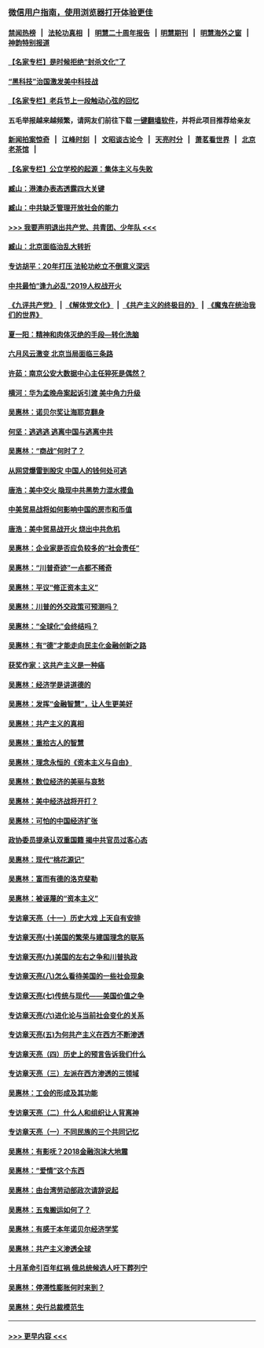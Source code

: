 ### [微信用户指南，使用浏览器打开体验更佳](https://github.com/gfw-breaker/banned-news1/blob/master/indexes/wechat-guide.md?t=0)
#### [禁闻热榜](热点新闻.md?t=0)  &nbsp;&nbsp;|&nbsp;&nbsp; [法轮功真相](https://github.com/gfw-breaker/truth/blob/master/README.md?t=0) &nbsp;&nbsp;|&nbsp;&nbsp; [明慧二十周年报告](https://github.com/gfw-breaker/mh-reports/blob/master/README.md?t=0) &nbsp;&nbsp;|&nbsp;&nbsp;[明慧期刊](https://github.com/gfw-breaker/mh-qikan) &nbsp;&nbsp;|&nbsp;&nbsp; [明慧海外之窗](https://github.com/gfw-breaker/mh-news/blob/master/README.md?t=0) &nbsp;&nbsp;|&nbsp;&nbsp; [神韵特别报道](https://github.com/gfw-breaker/mh-news/blob/master/shenyun.md?t=0)
#### [【名家专栏】是时候拒绝“封杀文化”了](../pages/nsc423/n11814093.md?t=02160211) 
#### [“黑科技”治国激发美中科技战](../pages/nsc423/n11638056.md?t=02160211) 
#### [【名家专栏】老兵节上一段触动心弦的回忆](../pages/nsc423/n11646016.md?t=02160211) 
#### 五毛举报越来越频繁，请网友们前往下载 [一键翻墙软件](https://github.com/gfw-breaker/ssr-accounts)，并将此项目推荐给亲友
#### [新闻拍案惊奇](https://github.com/gfw-breaker/banned-news1/blob/master/pages/link4.md) &nbsp;&nbsp;|&nbsp;&nbsp; [江峰时刻](https://github.com/gfw-breaker/banned-news1/blob/master/pages/link4.md) &nbsp;&nbsp;|&nbsp;&nbsp; [文昭谈古论今](https://github.com/gfw-breaker/banned-news1/blob/master/pages/link4.md) &nbsp;&nbsp;|&nbsp;&nbsp; [天亮时分](https://github.com/gfw-breaker/banned-news1/blob/master/pages/link4.md) &nbsp;&nbsp;|&nbsp;&nbsp; [萧茗看世界](https://github.com/gfw-breaker/banned-news1/blob/master/pages/link4.md) &nbsp;&nbsp;|&nbsp;&nbsp; [北京老茶馆](https://github.com/gfw-breaker/banned-news1/blob/master/pages/link4.md) &nbsp;&nbsp;|&nbsp;&nbsp; 
#### [【名家专栏】公立学校的起源：集体主义与失败](../pages/nsc423/n11601833.md?t=02160211) 
#### [臧山：港澳办表态透露四大关键](../pages/nsc423/n11421628.md?t=02160211) 
#### [臧山：中共缺乏管理开放社会的能力](../pages/nsc423/n11407457.md?t=02160211) 
#### [>>> 我要声明退出共产党、共青团、少年队 <<<](https://github.com/begood0513/goodnews/blob/master/quit/letter.md) 
#### [臧山：北京面临治乱大转折](../pages/nsc423/n11406895.md?t=02160211) 
#### [专访胡平：20年打压 法轮功屹立不倒意义深远](../pages/nsc423/n11398800.md?t=02160211) 
#### [中共最怕“逢九必乱”2019人权战开火](../pages/nsc423/n11385248.md?t=02160211) 
#### [《九评共产党》](https://github.com/begood0513/9ping.md/blob/master/README.md) &nbsp;|&nbsp; [《解体党文化》](../../../../jtdwh.md/blob/master/README.md)  &nbsp;|&nbsp; [《共产主义的终极目的》](../../../../gczydzjmd.md/blob/master/README.md) &nbsp;|&nbsp; [《魔鬼在统治我们的世界》](../../../../mgztzwmdsj.md/blob/master/README.md) 
#### [夏一阳：精神和肉体灭绝的手段—转化洗脑](../pages/nsc423/n11368250.md?t=02160211) 
#### [六月风云激变 北京当局面临三条路](../pages/nsc423/n11313668.md?t=02160211) 
#### [许茹：南京公安大数据中心主任猝死是偶然？](../pages/nsc423/n11064744.md?t=02160211) 
#### [横河：华为孟晚舟案起诉引渡 美中角力升级](../pages/nsc423/n11027230.md?t=02160211) 
#### [吴惠林：诺贝尔奖让海耶克翻身](../pages/nsc423/n10890049.md?t=02160211) 
#### [何坚：逃逃逃 逃离中国与逃离中共](../pages/nsc423/n10592891.md?t=02160211) 
#### [吴惠林：“商战”何时了？](../pages/nsc423/n10573558.md?t=02160211) 
#### [从网贷爆雷到股灾 中国人的钱何处可逃](../pages/nsc423/n10572800.md?t=02160211) 
#### [唐浩：美中交火 隐现中共黑势力混水摸鱼](../pages/nsc423/n10544040.md?t=02160211) 
#### [中美贸易战将如何影响中国的房市和币值](../pages/nsc423/n10543697.md?t=02160211) 
#### [唐浩：美中贸易战开火 烧出中共危机](../pages/nsc423/n10540126.md?t=02160211) 
#### [吴惠林：企业家是否应负较多的“社会责任”](../pages/nsc423/n10535022.md?t=02160211) 
#### [吴惠林：“川普奇迹”一点都不稀奇](../pages/nsc423/n10512808.md?t=02160211) 
#### [吴惠林：平议“修正资本主义”](../pages/nsc423/n10495724.md?t=02160211) 
#### [吴惠林：川普的外交政策可预测吗？](../pages/nsc423/n10462387.md?t=02160211) 
#### [吴惠林：“全球化”会终结吗？](../pages/nsc423/n10452838.md?t=02160211) 
#### [吴惠林：有“德”才能走向民主化金融创新之路](../pages/nsc423/n10432292.md?t=02160211) 
#### [获奖作家：这共产主义是一种癌](../pages/nsc423/n10431541.md?t=02160211) 
#### [吴惠林：经济学是讲道德的](../pages/nsc423/n10398014.md?t=02160211) 
#### [吴惠林：发挥“金融智慧”，让人生更美好](../pages/nsc423/n10375019.md?t=02160211) 
#### [吴惠林：共产主义的真相](../pages/nsc423/n10351394.md?t=02160211) 
#### [吴惠林：重拾古人的智慧](../pages/nsc423/n10337691.md?t=02160211) 
#### [吴惠林：理念永恒的《资本主义与自由》](../pages/nsc423/n10316274.md?t=02160211) 
#### [吴惠林：数位经济的美丽与哀愁](../pages/nsc423/n10292946.md?t=02160211) 
#### [吴惠林：美中经济战将开打？](../pages/nsc423/n10258825.md?t=02160211) 
#### [吴惠林：可怕的中国经济扩张](../pages/nsc423/n10219147.md?t=02160211) 
#### [政协委员提承认双重国籍 揭中共官员过客心态](../pages/nsc423/n10208809.md?t=02160211) 
#### [吴惠林：现代“桃花源记”](../pages/nsc423/n10185234.md?t=02160211) 
#### [吴惠林：富而有德的洛克斐勒](../pages/nsc423/n10142264.md?t=02160211) 
#### [吴惠林：被诬蔑的“资本主义”](../pages/nsc423/n10124816.md?t=02160211) 
#### [专访章天亮（十一）历史大戏 上天自有安排](../pages/nsc423/n10094905.md?t=02160211) 
#### [专访章天亮(十)美国的繁荣与建国理念的联系](../pages/nsc423/n10094899.md?t=02160211) 
#### [专访章天亮(九)美国的左右之争和川普执政](../pages/nsc423/n10094889.md?t=02160211) 
#### [专访章天亮(八)怎么看待美国的一些社会现象](../pages/nsc423/n10094857.md?t=02160211) 
#### [专访章天亮(七)传统与现代——美国价值之争](../pages/nsc423/n10093140.md?t=02160211) 
#### [专访章天亮(六)进化论与当前社会变化的关系](../pages/nsc423/n10092036.md?t=02160211) 
#### [专访章天亮(五)为何共产主义在西方不断渗透](../pages/nsc423/n10083620.md?t=02160211) 
#### [专访章天亮（四）历史上的预言告诉我们什么](../pages/nsc423/n10083606.md?t=02160211) 
#### [专访章天亮（三）左派在西方渗透的三领域](../pages/nsc423/n10081115.md?t=02160211) 
#### [吴惠林：工会的形成及其功能](../pages/nsc423/n10080633.md?t=02160211) 
#### [专访章天亮（二）什么人和组织让人背离神](../pages/nsc423/n10076637.md?t=02160211) 
#### [专访章天亮（一）不同民族的三个共同记忆](../pages/nsc423/n10074188.md?t=02160211) 
#### [吴惠林：有影呒？2018金融泡沫大地震](../pages/nsc423/n10040534.md?t=02160211) 
#### [吴惠林：“爱情”这个东西](../pages/nsc423/n10019423.md?t=02160211) 
#### [吴惠林：由台湾劳动部政次请辞说起](../pages/nsc423/n9979679.md?t=02160211) 
#### [吴惠林：五鬼搬运如何了？](../pages/nsc423/n9925338.md?t=02160211) 
#### [吴惠林：有感于本年诺贝尔经济学奖](../pages/nsc423/n9871883.md?t=02160211) 
#### [吴惠林：共产主义渗透全球](../pages/nsc423/n9812748.md?t=02160211) 
#### [十月革命引百年红祸 俄总统候选人吁下葬列宁](../pages/nsc423/n9810182.md?t=02160211) 
#### [吴惠林：停滞性膨胀何时来到？](../pages/nsc423/n9764136.md?t=02160211) 
#### [吴惠林：央行总裁模范生](../pages/nsc423/n9728134.md?t=02160211) 

----
#### [ >>> 更早内容 <<< ](../indexes/nsc423-earlier.md)

